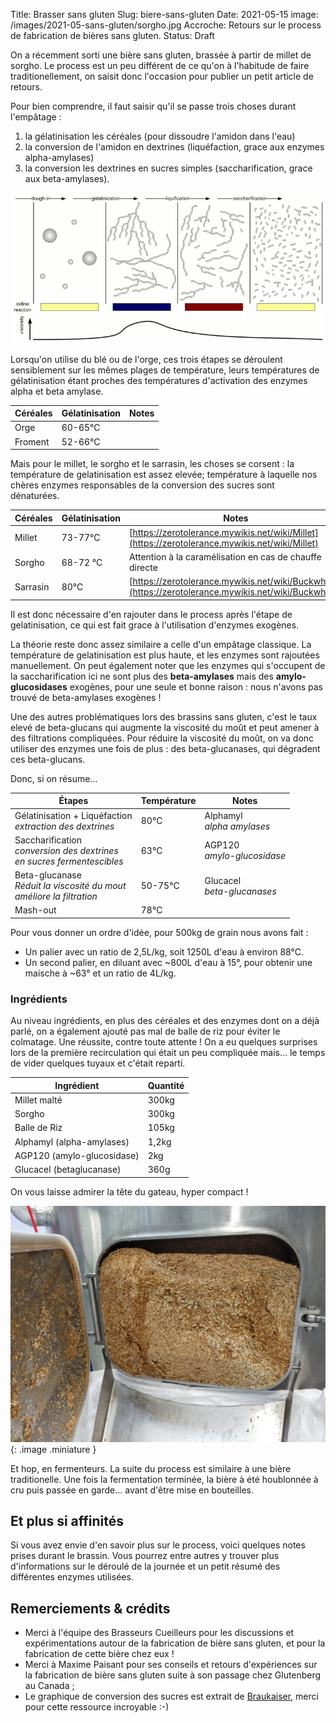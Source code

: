Title: Brasser sans gluten
Slug: biere-sans-gluten
Date: 2021-05-15
image: /images/2021-05-sans-gluten/sorgho.jpg
Accroche: Retours sur le process de fabrication de bières sans gluten.
Status: Draft

On a récemment sorti une bière sans gluten, brassée à partir de millet de sorgho. Le process est un peu différent de ce qu'on à l'habitude de faire traditionellement, on saisit donc l'occasion pour publier un petit article de retours. 

Pour bien comprendre, il faut saisir qu'il se passe trois choses durant l'empâtage : 

1. la gélatinisation les céréales (pour dissoudre l'amidon dans l'eau)
2. la conversion de l'amidon en dextrines (liquéfaction, grace aux enzymes alpha-amylases)
3. la conversion les dextrines en sucres simples (saccharification, grace aux beta-amylases).

![Étapes de la simplification des sucres](/images/2021-05-sans-gluten/Stages_of_starch_conversion.gif)

Lorsqu'on utilise du blé ou de l'orge, ces trois étapes se déroulent sensiblement sur les mêmes plages de température, leurs températures de gélatinisation étant proches des températures d'activation des enzymes alpha et beta amylase.

| Céréales | Gélatinisation | Notes                                                   |
| -------- | -------------- | ------------------------------------------------------- |
| Orge     | 60-65°C        ||
| Froment  | 52-66°C        ||

Mais pour le millet, le sorgho et le sarrasin, les choses se corsent : la température de gelatinisation est assez elevée; température à laquelle nos chères enzymes responsables de la conversion des sucres sont dénaturées.

| Céréales | Gélatinisation | Notes                                                   |
| -------- | -------------- | ------------------------------------------------------- |
| Millet   | 73-77°C        | [https://zerotolerance.mywikis.net/wiki/Millet](https://zerotolerance.mywikis.net/wiki/Millet)           |
| Sorgho   | 68-72 °C       | Attention à la caramélisation en cas de chauffe directe |
| Sarrasin | 80°C           | [https://zerotolerance.mywikis.net/wiki/Buckwheat](https://zerotolerance.mywikis.net/wiki/Buckwheat)        |

Il est donc nécessaire d'en rajouter dans le process après l'étape de gelatinisation, ce qui est fait grace à l'utilisation d'enzymes exogènes.

La théorie reste donc assez similaire a celle d'un empâtage classique. La température de gelatinisation est plus haute, et les enzymes sont rajoutées manuellement. On peut également noter que les enzymes qui s'occupent de la saccharification ici ne sont plus des **beta-amylases** mais des **amylo-glucosidases** exogènes, pour une seule et bonne raison : nous n'avons pas trouvé de beta-amylases exogènes !

Une des autres problématiques lors des brassins sans gluten, c'est le taux elevé de beta-glucans qui augmente la viscosité du moût et peut amener à des filtrations compliquées. Pour réduire la viscosité du moût, on va donc utiliser des enzymes une fois de plus : des beta-glucanases, qui dégradent ces beta-glucans.

Donc, si on résume… 

| Étapes                                                       | Température | Notes                                      |
| ------------------------------------------------------------ | ----------- | ------------------------------------------ |
| Gélatinisation + Liquéfaction<br />*extraction des dextrines* | 80°C        | Alphamyl<br />*alpha amylases*             |
| Saccharification<br />*conversion des dextrines<br />en sucres fermentescibles* | 63°C        | AGP120<br />*amylo-glucosidase*            |
| Beta-glucanase<br />*Réduit la viscosité du mout<br />améliore la filtration* | 50-75°C     | Glucacel<br />*beta-glucanases*            |
| Mash-out                                                      | 78°C        |                                            |

Pour vous donner un ordre d'idée, pour 500kg de grain nous avons fait :

- Un palier avec un ratio de 2,5L/kg, soit 1250L d'eau à environ 88°C.
- Un second palier, en diluant avec ~800L d'eau à 15°, pour obtenir une maische à ~63° et un ratio de 4L/kg. 

### Ingrédients

Au niveau ingrédients, en plus des céréales et des enzymes dont on a déjà parlé, on a également ajouté pas mal de balle de riz pour éviter le colmatage. Une réussite, contre toute attente ! On a eu quelques surprises lors de la première recirculation qui était un peu compliquée mais… le temps de vider quelques tuyaux et c'était reparti.

| Ingrédient                                 | Quantité               |
| ------------------------------------------ | ---------------------- |
| Millet malté                               | 300kg                  |
| Sorgho                                     | 300kg                  |
| Balle de Riz                               | 105kg                  |
| Alphamyl (alpha-amylases)                  | 1,2kg                  |
| AGP120 (amylo-glucosidase)                 | 2kg                    |
| Glucacel (betaglucanase)                   | 360g                   |

On vous laisse admirer la tête du gateau, hyper compact !

![Le gâteau de drèches, très dense](/images/2021-05-sans-gluten/dreches.jpg){: .image .miniature }

Et hop, en fermenteurs. La suite du process est similaire à une bière traditionelle. Une fois la fermentation terminée, la bière à été houblonnée à cru puis passée en garde… avant d'être mise en bouteilles.

## Et plus si affinités

Si vous avez envie d'en savoir plus sur le process, voici quelques notes prises durant le brassin. Vous pourrez entre autres y trouver plus d'informations sur le déroulé de la journée et un petit résumé des différentes enzymes utilisées.

## Remerciements & crédits

- Merci à l'équipe des Brasseurs Cueilleurs pour les discussions et expérimentations autour de la fabrication de bière sans gluten, et pour la fabrication de cette bière chez eux !
- Merci à Maxime Paisant pour ses conseils et retours d'expériences sur la fabrication de bière sans gluten suite à son passage chez Glutenberg au Canada ;
- Le graphique de conversion des sucres est extrait de [Braukaiser](http://braukaiser.com/wiki/index.php?title=Starch_Conversion), merci pour cette ressource incroyable :-)
